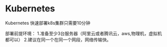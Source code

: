 # Kubernetes
Kubernetes 快速部署k8s集群只需要10分钟

部署前提环境：
  1.准备至少3台服务器（阿里云或者腾讯云，aws,物理机，虚拟机都可以）
  2.建议在同一个在同一个网段，网络传输快。
  
